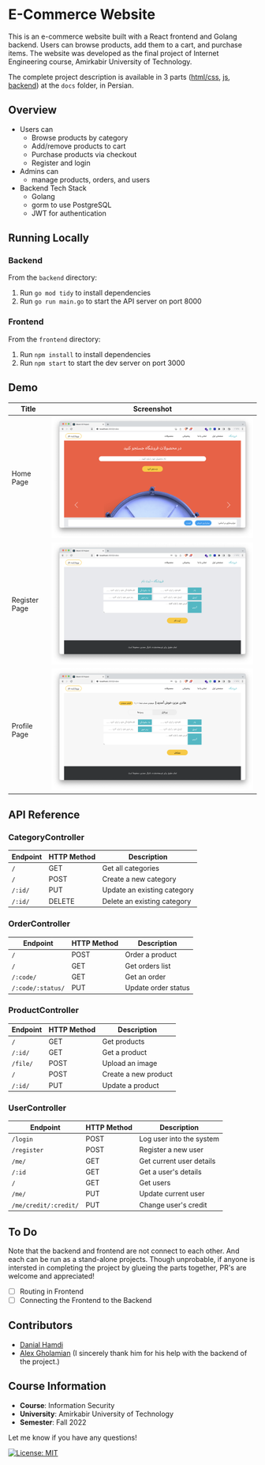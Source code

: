 # E-Commerce Website

This is an e-commerce website built with a React frontend and Golang backend. Users can browse products, add them to a
cart, and purchase items. The website was developed as the final project of Internet Engineering course, Amirkabir
University of Technology.

The complete project description is available in 3
parts ([html/css](docs/instructions1_html_css.pdf), [js](docs/instructions2_js.pdf), [backend](docs/instructions3_backend.pdf))
at the `docs`
folder, in Persian.

## Overview

- Users can
    - Browse products by category
    - Add/remove products to cart
    - Purchase products via checkout
    - Register and login
- Admins can
    - manage products, orders, and users
- Backend Tech Stack
    - Golang
    - gorm to use PostgreSQL
    - JWT for authentication

## Running Locally

### Backend

From the `backend` directory:

1. Run `go mod tidy` to install dependencies
2. Run `go run main.go` to start the API server on port 8000

### Frontend

From the `frontend` directory:

1. Run `npm install` to install dependencies
2. Run `npm start` to start the dev server on port 3000

## Demo

| Title         | Screenshot                    |
|---------------|-------------------------------|
| Home Page     | <img src="figs/home.png">     |  
| Register Page | <img src="figs/register.png"> |
| Profile Page  | <img src="figs/profile.png">  |

## API Reference

### CategoryController

| Endpoint | HTTP Method | Description                 |
|----------|-------------|-----------------------------|
| `/`      | GET         | Get all categories          |
| `/`      | POST        | Create a new category       |
| `/:id/`  | PUT         | Update an existing category |
| `/:id/`  | DELETE      | Delete an existing category |

### OrderController

| Endpoint          | HTTP Method | Description         |
|-------------------|-------------|---------------------|
| `/`               | POST        | Order a product     |
| `/`               | GET         | Get orders list     |
| `/:code/`         | GET         | Get an order        |
| `/:code/:status/` | PUT         | Update order status |

### ProductController

| Endpoint | HTTP Method | Description          |
|----------|-------------|----------------------|
| `/`      | GET         | Get products         |
| `/:id/`  | GET         | Get a product        |
| `/file/` | POST        | Upload an image      |
| `/`      | POST        | Create a new product |
| `/:id/`  | PUT         | Update a product     |

### UserController

| Endpoint              | HTTP Method | Description              |
|-----------------------|-------------|--------------------------|
| `/login`              | POST        | Log user into the system |
| `/register`           | POST        | Register a new user      |
| `/me/`                | GET         | Get current user details |
| `/:id`                | GET         | Get a user's details     |
| `/`                   | GET         | Get users                |
| `/me/`                | PUT         | Update current user      |
| `/me/credit/:credit/` | PUT         | Change user's credit     |

## To Do

Note that the backend and frontend are not connect to each other. And each can be run as a stand-alone projects. Though
unprobable, if anyone is intersted in completing the project by glueing the parts together, PR's are welcome and
appreciated!

- [ ] Routing in Frontend
- [ ] Connecting the Frontend to the Backend

## Contributors

- [Danial Hamdi](https://github.com/da-nial)
- [Alex Gholamian](https://github.com/alxgh) (I sincerely thank him for his help with the backend of the project.)

## Course Information

- **Course**: Information Security
- **University**: Amirkabir University of Technology
- **Semester**: Fall 2022

Let me know if you have any questions!

[![License: MIT](https://img.shields.io/badge/License-MIT-blue.svg)](https://opensource.org/licenses/MIT)